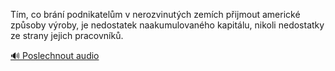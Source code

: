 
Tím, co brání podnikatelům v nerozvinutých zemích přijmout americké způsoby výroby, je nedostatek naakumulovaného kapitálu, nikoli nedostatky ze strany jejich pracovníků.

[🔊 Poslechnout audio](/data/7-paragraphs/audio/chapter_108/para_008-Tm-co-brn-podnikatelm-v-nerozvinutch-zemch.mp3)
